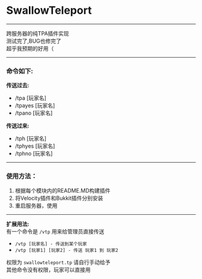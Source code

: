 # SwallowTeleport

---
跨服务器的纯TPA插件实现  
测试完了,BUG也修完了  
超乎我预期的好用（  

---

### 命令如下:

**传送过去:**

- /tpa [玩家名]
- /tpayes [玩家名]
- /tpano [玩家名]

**传送过来:**

- /tph [玩家名]
- /tphyes [玩家名]
- /tphno [玩家名]

---

### 使用方法：

1. 根据每个模块内的README.MD构建插件
2. 将Velocity插件和Bukkit插件分别安装
3. 重启服务器，使用

---
**扩展用法:**  
有一个命令是 ```/vtp``` 用来给管理员直接传送

- ```/vtp [玩家名] - 传送到某个玩家```
- ```/vtp [玩家1] [玩家2] - 传送 玩家1 到 玩家2```

权限为 ```swallowteleport.tp``` 请自行手动给予  
其他命令没有权限，玩家可以直接用
